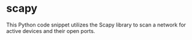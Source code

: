 # scapy
This Python code snippet utilizes the Scapy library to scan a network for active devices and their open ports.
